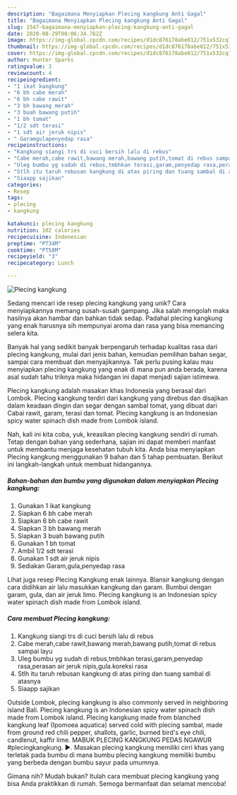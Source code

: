```yaml
---
description: "Bagaimana Menyiapkan Plecing kangkung Anti Gagal"
title: "Bagaimana Menyiapkan Plecing kangkung Anti Gagal"
slug: 1547-bagaimana-menyiapkan-plecing-kangkung-anti-gagal
date: 2020-08-29T00:06:34.762Z
image: https://img-global.cpcdn.com/recipes/d1dc876178abe012/751x532cq70/plecing-kangkung-foto-resep-utama.jpg
thumbnail: https://img-global.cpcdn.com/recipes/d1dc876178abe012/751x532cq70/plecing-kangkung-foto-resep-utama.jpg
cover: https://img-global.cpcdn.com/recipes/d1dc876178abe012/751x532cq70/plecing-kangkung-foto-resep-utama.jpg
author: Hunter Sparks
ratingvalue: 3
reviewcount: 4
recipeingredient:
- "1 ikat kangkung"
- "6 bh cabe merah"
- "6 bh cabe rawit"
- "3 bh bawang merah"
- "3 buah bawang putih"
- "1 bh tomat"
- "1/2 sdt terasi"
- "1 sdt air jeruk nipis"
- " Garamgulapenyedap rasa"
recipeinstructions:
- "Kangkung siangi trs di cuci bersih lalu di rebus"
- "Cabe merah,cabe rawit,bawang merah,bawang putih,tomat di rebus sampai layu"
- "Uleg bumbu yg sudah di rebus,tmbhkan terasi,garam,penyedap rasa,perasan air jeruk nipis,gula.koreksi rasa"
- "Stlh itu taruh rebusan kangkung di atas piring dan tuang sambal di atasnya"
- "Siaapp sajikan"
categories:
- Resep
tags:
- plecing
- kangkung

katakunci: plecing kangkung 
nutrition: 102 calories
recipecuisine: Indonesian
preptime: "PT34M"
cooktime: "PT58M"
recipeyield: "3"
recipecategory: Lunch

---
```



![Plecing kangkung](https://img-global.cpcdn.com/recipes/d1dc876178abe012/751x532cq70/plecing-kangkung-foto-resep-utama.jpg)

Sedang mencari ide resep plecing kangkung yang unik? Cara menyiapkannya memang susah-susah gampang. Jika salah mengolah maka hasilnya akan hambar dan bahkan tidak sedap. Padahal plecing kangkung yang enak harusnya sih mempunyai aroma dan rasa yang bisa memancing selera kita.

Banyak hal yang sedikit banyak berpengaruh terhadap kualitas rasa dari plecing kangkung, mulai dari jenis bahan, kemudian pemilihan bahan segar, sampai cara membuat dan menyajikannya. Tak perlu pusing kalau mau menyiapkan plecing kangkung yang enak di mana pun anda berada, karena asal sudah tahu triknya maka hidangan ini dapat menjadi sajian istimewa.

Plecing kangkung adalah masakan khas Indonesia yang berasal dari Lombok. Plecing kangkung terdiri dari kangkung yang direbus dan disajikan dalam keadaan dingin dan segar dengan sambal tomat, yang dibuat dari Cabai rawit, garam, terasi dan tomat. Plecing kangkung is an Indonesian spicy water spinach dish made from Lombok island.


Nah, kali ini kita coba, yuk, kreasikan plecing kangkung sendiri di rumah. Tetap dengan bahan yang sederhana, sajian ini dapat memberi manfaat untuk membantu menjaga kesehatan tubuh kita. Anda bisa menyiapkan Plecing kangkung menggunakan 9 bahan dan 5 tahap pembuatan. Berikut ini langkah-langkah untuk membuat hidangannya.

<!--inarticleads1-->

##### Bahan-bahan dan bumbu yang digunakan dalam menyiapkan Plecing kangkung:

1. Gunakan 1 ikat kangkung
1. Siapkan 6 bh cabe merah
1. Siapkan 6 bh cabe rawit
1. Siapkan 3 bh bawang merah
1. Siapkan 3 buah bawang putih
1. Gunakan 1 bh tomat
1. Ambil 1/2 sdt terasi
1. Gunakan 1 sdt air jeruk nipis
1. Sediakan  Garam,gula,penyedap rasa


Lihat juga resep Plecing Kangkung enak lainnya. Blansir kangkung dengan cara didihkan air lalu masukkan kangkung dan garam. Bumbui dengan garam, gula, dan air jeruk limo. Plecing kangkung is an Indonesian spicy water spinach dish made from Lombok island. 

<!--inarticleads2-->

##### Cara membuat Plecing kangkung:

1. Kangkung siangi trs di cuci bersih lalu di rebus
1. Cabe merah,cabe rawit,bawang merah,bawang putih,tomat di rebus sampai layu
1. Uleg bumbu yg sudah di rebus,tmbhkan terasi,garam,penyedap rasa,perasan air jeruk nipis,gula.koreksi rasa
1. Stlh itu taruh rebusan kangkung di atas piring dan tuang sambal di atasnya
1. Siaapp sajikan


Outside Lombok, plecing kangkung is also commonly served in neighboring island Bali. Plecing kangkung is an Indonesian spicy water spinach dish made from Lombok island. Plecing kangkung made from blanched kangkung leaf (Ipomoea aquatica) served cold with plecing sambal, made from ground red chili pepper, shallots, garlic, burned bird&#39;s eye chili, candlenut, kaffir lime. MABUK PLECING KANGKUNG PEDAS NGAWUR #plecingkangkung. ►. Masakan plecing kangkung memiliki cirri khas yang terletak pada bumbu di mana bumbu plecing kangkung memiliki bumbu yang berbeda dengan bumbu sayur pada umumnya. 

Gimana nih? Mudah bukan? Itulah cara membuat plecing kangkung yang bisa Anda praktikkan di rumah. Semoga bermanfaat dan selamat mencoba!
